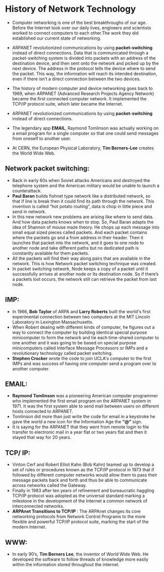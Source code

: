 # History of Network Technology
* Computer networking is one of the best breakthroughs of our age. Before the Internet took over our daily lives, engineers and scientists worked to connect computers to each other.The work they did established our current state of networking.
*	ARPANET revolutionized communications by using **packet-switching** instead of direct connections. Data that is communicated through a packet-switching system is divided into packets with an address of the destination device, and then sent onto the network and picked up by the next device. The address in the protocol tells the device where to send the packet. This way, the information will reach its intended destination, even if there isn’t a direct connection between the two devices.

*	The history of modern computer and device networking goes back to 1969, when ARPANET (Advanced Research Projects Agency Network) became the first connected computer network. It implemented the TCP/IP protocol suite, which later became the Internet.
*	ARPANET revolutionized communications by using **packet-switching** instead of direct connections.
*	The legendary app **EMAIL**, Raymond Tomlinson was actually working on a email program for a single computer so that one could send messages from oneself to another user.
* At CERN, the European Physical Laboratory, **Tim Berners-Lee** creates the World Wide Web.

## Network packet switching:
* Back in early 60s when Soviet attacks Americans and destroyed the telephone system and the American military would be unable to launch a counterattack.
* **Paul Baran** builds fishnet type network like a distributed network, so that if line is break then it could find its path through the network. This invention is called “hot potato routing”, data is chop in little piece and send in network.
* In this new network new problems are arising like where to send data. And how data packets knows when to stop. So, Paul Baran adapts the idea of Shannon of mouse maze theory. He chops up each message into small equal sized pieces called packets. And each packet contains where the packets go and a from address in their header. Then it launches that packet into the network, and it goes to one node to another node and take different paths but no dedicated path is constantly available for them packets.
* All the packets will find their way along pairs that are available in the network. This is how Network packet switching technique was created.
* In packet switching network, Node keeps a copy of a packet until it successfully arrives at another node or Its destination node. So if there’s a packets lost occurs, the network still can retrieve the packet from last node.

## IMP:
* In 1966, **Bob Taylor** of ARPA and **Larry Roberts** built the world's first experimental connection between two computers at the MIT Lincoln Laboratory in Lexington Massachusetts.
* When Robert dealing with different kinds of computer, he figures out a way to connect the computer by building identical special purpose minicomputer to form the network and tie each time-shared computer to one another and it was going to be based on special purpose minicomputers called Interface Message Processors or IMPs and a revolutionary technology called packet switching.
* **Stephen Crocker** wrote the code to join UCLA's computer to the first IMPs and was success of having one computer send a program over to another computer

## EMAIL:
* **Raymond Tomlinson** was a pioneering American computer programmer who implemented the first email program on the ARPANET system in 1971. It was the first system able to send mail between users on different hosts connected to ARPANET.
* Tomlinson did more than just write the code for email in a keystroke he gave the world a new icon for the Information Age the **“@”** sign. 
* It is saying for the ARPANET that they went from remote login to file transfer to electronic mail in a year flat or two years flat and then it stayed that way for 20 years.

## TCP/ IP:
* Vinton Cerf and Robert Elliot Kahn (Bob Kahn) teamed up to develop a set of rules or procedures known as the TCP/IP protocol in 1973 that if followed by different computer networks would allow them to pass their message packets back and forth and thus be able to communicate across networks called the Gateway.
* Finally in 1983 after ten years of refinement and bureaucratic haggling TCP/IP protocol was adopted as the universal standard marking a milestone in the development of the Internet a common network of interconnected networks.
* **ARPAnet Transitions to TCP/IP** : The ARPAnet changes its core networking protocols from Network Control Programs to the more flexible and powerful TCP/IP protocol suite, marking the start of the modern Internet.

## WWW:
* In early 90’s, **Tim Berners Lee**, the inventor of World Wide Web. He developed the software to follow threads of knowledge more easily within the information stored throughout the internet.
